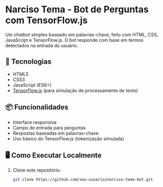 # Narciso Tema - Bot de Perguntas com TensorFlow.js

Um chatbot simples baseado em palavras-chave, feito com HTML, CSS, JavaScript e TensorFlow.js. O bot responde com base em termos detectados na entrada do usuário.

## 🚀 Tecnologias
- HTML5
- CSS3
- JavaScript (ES6+)
- [TensorFlow.js](https://www.tensorflow.org/js) (para simulação de processamento de texto)

## 📦 Funcionalidades
- Interface responsiva
- Campo de entrada para perguntas
- Respostas baseadas em palavras-chave
- Uso básico do TensorFlow.js (tokenização simulada)

## 🖥️ Como Executar Localmente
1. Clone este repositório:
   ```bash
   git clone https://github.com/seu-usuario/narciso-tema-bot.git
